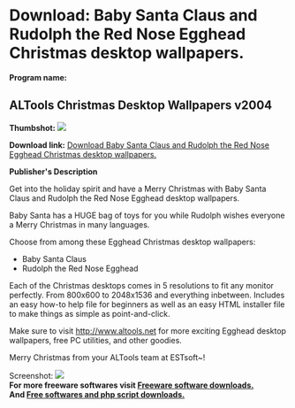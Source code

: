 # Download: Baby Santa Claus and Rudolph the Red Nose Egghead Christmas desktop wallpapers.

**Program name:**

## ALTools Christmas Desktop Wallpapers v2004

  
**Thumbshot:** ![](http://www.freewarefiles.com/screenshot/altools_xmas_md.gif)   
  
**Download link:** [Download Baby Santa Claus and Rudolph the Red Nose Egghead Christmas desktop wallpapers.](http://freesoftwares.boysofts.com/ALTools-Christmas-Desktop-Wallpapers-V_program_11919.html)  
  


**Publisher's Description**  
  


Get into the holiday spirit and have a Merry Christmas with Baby Santa Claus and Rudolph the Red Nose Egghead desktop wallpapers.

Baby Santa has a HUGE bag of toys for you while Rudolph wishes everyone a Merry Christmas in many languages.

Choose from among these Egghead Christmas desktop wallpapers:

  * Baby Santa Claus 
  * Rudolph the Red Nose Egghead 

Each of the Christmas desktops comes in 5 resolutions to fit any monitor perfectly. From 800x600 to 2048x1536 and everything inbetween. Includes an easy how-to help file for beginners as well as an easy HTML installer file to make things as simple as point-and-click. 

Make sure to visit http://www.altools.net for more exciting Egghead desktop wallpapers, free PC utilities, and other goodies.

Merry Christmas from your ALTools team at ESTsoft~!

  
  
Screenshot: ![](http://www.freewarefiles.com/screenshot/altools_xmas.gif)   
**For more freeware softwares visit [Freeware software downloads.](http://freesoftwares.boysofts.com/)**   
**And [Free softwares and php script downloads.](http://www.boysofts.com/)**
